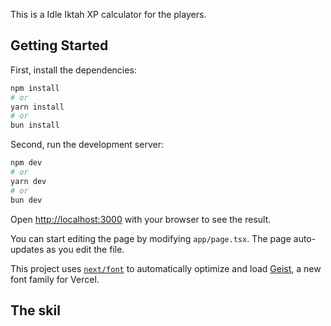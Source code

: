 This is a Idle Iktah XP calculator for the players. 

## Getting Started

First, install the dependencies:

```bash
npm install
# or
yarn install
# or
bun install

```
Second, run the development server:

```bash
npm dev
# or
yarn dev
# or
bun dev
```

Open [http://localhost:3000](http://localhost:3000) with your browser to see the result.

You can start editing the page by modifying `app/page.tsx`. The page auto-updates as you edit the file.

This project uses [`next/font`](https://nextjs.org/docs/app/building-your-application/optimizing/fonts) to automatically optimize and load [Geist](https://vercel.com/font), a new font family for Vercel.

## The skil






